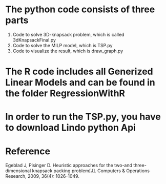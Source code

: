 # The python code consists of three parts
1. Code to solve 3D-knapsack problem, which is called 3dKnapsackFinal.py
2. Code to solve the MILP model, which is TSP.py
3. Code to visualize the result, which is draw_graph.py
# The R code includes all Generized Linear Models and can be found in the folder RegressionWithR
# In order to run the TSP.py, you have to download Lindo python Api
# Reference
Egeblad J, Pisinger D. Heuristic approaches for the two-and three-dimensional knapsack packing problem[J]. Computers & Operations Research, 2009, 36(4): 1026-1049.
